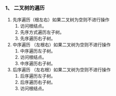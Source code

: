 ### 1、 二叉树的遍历
1. 先序遍历（根左右）如果二叉树为空则不进行操作
    1. 访问根结点。
    2. 先序方式遍历左子树。
    3. 先序遍历右子树。
2. 中序遍历 （左根右）如果二叉树为空则不进行操作
    1. 中序遍历左子树。
    2. 访问根结点。
    3. 中序遍历右子树。
3. 后序遍历 （左右根）如果二叉树为空则不进行操作
    1. 后序遍历左子树。
    2. 后序遍历右子树。
    3. 访问根结点。